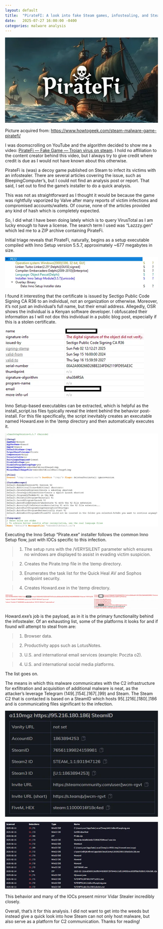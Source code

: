 ```yaml
---
layout: default
title:  "PirateFI: A look into fake Steam games, infostealing, and Steam and Telegram C2."
date:   2025-07-27 16:00:00 -0400
categories: malware analysis
---
```


![Alt text](/assets/images/2025/PirateFI/1-piratelogo.png)

Picture acquired from: https://www.howtogeek.com/steam-malware-game-piratefi/

I was doomscrolling on YouTube and the algorithm decided to show me a video: [PirateFi — Fake Game — Trojan virus on steam](https://www.youtube.com/watch?v=MJGMzYSoWLc). I hold no affiliation to the content creator behind this video, but I always try to give credit where credit is due as I would not have known about this otherwise.

PirateFi is (was) a decoy game published on Steam to infect its victims with an infostealer. There are several articles covering the issue, such as BleepingComputer’s, but I could not find an analysis post or report. That said, I set out to find the game’s installer to do a quick analysis.

This was not as straightforward as I thought it would be because the game was rightfully vaporized by Valve after many reports of victim infections and compromised accounts/wallets. Of course, none of the articles provided any kind of hash which is completely expected.

So, I did what I have been doing lately which is to query VirusTotal as I am lucky enough to have a license. The search term I used was “Lazzzy.gen” which led me to a ZIP archive containing PirateFi.

Initial triage reveals that PirateFi, naturally, begins as a setup executable compiled with Inno Setup version 5.5.7, approximately ~677 megabytes in size.

![Alt text](/assets/images/2025/PirateFI/2-triage.png)

I found it interesting that the certificate is issued by Sectigo Public Code Signing CA R36 to an individual, not an organization or otherwise. Moreover, it’s not just an individual’s full name, but their email address. Allegedly, OSR shows the individual is a Kenyan software developer. I obfuscated their information as I will not dox this individual in a public blog post, especially if this is a stolen certificate.

![Alt text](/assets/images/2025/PirateFI/3-pestudio.png)

Inno Setup-based executables can be extracted, which is helpful as the install_script.iss files typically reveal the intent behind the behavior post-install. For this file specifically, the script inevitably creates an executable named Howard.exe in the \temp directory and then automatically executes it.

![Alt text](/assets/images/2025/PirateFI/4-scriptiss.png)

Executing the Inno Setup “Pirate.exe” installer follows the common Inno Setup flow, just with IOCs specific to this infection.

> 1) The setup runs with the /VERYSILENT parameter which ensures no windows are displayed to assist in evading victim suspicion.

> 2) Creates the Pirate.tmp file in the \temp directory.

> 3) Enumerates the task list for the Quick Heal AV and Sophos endpoint security.

> 4) Creates Howard.exe in the \temp directory.

![Alt text](/assets/images/2025/PirateFI/5-howardtemp.png)

Howard.exe’s job is the payload, as in it is the primary functionality behind the infostealer. Of an exhausting list, some of the platforms it looks for and if found will attempt to steal from are:

> 1) Browser data.

> 2) Productivity apps such as LotusNotes.

> 3) U.S. and international email services (example: Poczta o2).

> 4) U.S. and international social media platforms.

The list goes on.

The means in which this malware communicates with the C2 infrastructure for exfiltration and acquisition of additional malware is neat, as the attacker’s leverage Telegram (149[.]154[.]167[.]99) and Steam. The Steam C2 that is contacted is based on a SteamID which hosts 95[.]216[.]180[.]186 and is communicating files significant to the infection.

![Alt text](/assets/images/2025/PirateFI/6-telegram.png)

![Alt text](/assets/images/2025/PirateFI/7-virustotal.png)

This behavior and many of the IOCs present mirror Vidar Stealer incredibly closely.

Overall, that’s it for this analysis. I did not want to get into the weeds but instead give a quick look into how Steam can not only host malware, but also serve as a platform for C2 communication. Thanks for reading!